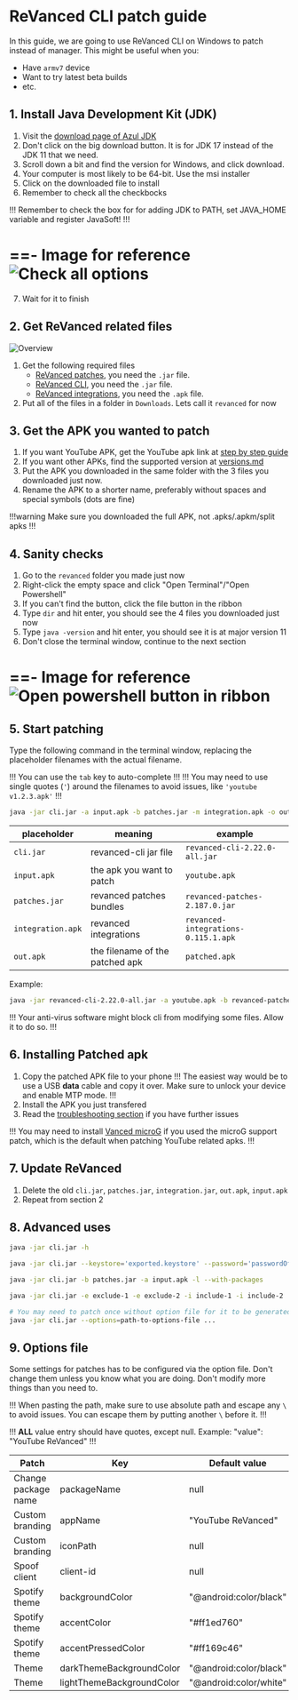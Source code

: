 # ReVanced CLI patch guide

In this guide, we are going to use ReVanced CLI on Windows to patch instead of manager. This might be useful when you:

- Have `armv7` device
- Want to try latest beta builds
- etc.

## 1. Install Java Development Kit (JDK)

1. Visit the [download page of Azul JDK](https://www.azul.com/downloads/?version=java-11-lts&package=jdk#zulu)
2. Don't click on the big download button. It is for JDK 17 instead of the JDK 11 that we need.
3. Scroll down a bit and find the version for Windows, and click download. 
4. Your computer is most likely to be 64-bit. Use the msi installer
5. Click on the downloaded file to install
6. Remember to check all the checkbocks

!!!
Remember to check the box for for adding JDK to PATH, set JAVA_HOME variable and register JavaSoft!
!!!

==- Image for reference
![Check all options](https://raw.githubusercontent.com/SodaWithoutSparkles/revanced-troubleshooting-guide/main/screenshots/502-jdk_install.png)
===

7. Wait for it to finish

## 2. Get ReVanced related files

![Overview](https://raw.githubusercontent.com/SodaWithoutSparkles/revanced-troubleshooting-guide/main/screenshots/501-cli-patch-embed.jpg)

1. Get the following required files
    - [ReVanced patches](https://github.com/ReVanced/revanced-patches/releases/latest), you need the `.jar` file.
    - [ReVanced CLI](https://github.com/revanced/revanced-cli/releases/latest), you need the `.jar` file.
    - [ReVanced integrations](https://github.com/revanced/revanced-integrations/releases/latest), you need the `.apk` file.
2. Put all of the files in a folder in `Downloads`. Lets call it `revanced` for now

## 3. Get the APK you wanted to patch

1. If you want YouTube APK, get the YouTube apk link at [step by step guide](https://sodawithoutsparkles.github.io/revanced-troubleshooting-guide/step-by-step/03-get-files/)
2. If you want other APKs, find the supported version at [versions.md](https://sodawithoutsparkles.github.io/revanced-troubleshooting-guide/05-versions/)
3. Put the APK you downloaded in the same folder with the 3 files you downloaded just now.
4. Rename the APK to a shorter name, preferably without spaces and special symbols (dots are fine)

!!!warning
Make sure you downloaded the full APK, not .apks/.apkm/split apks
!!!

## 4. Sanity checks

1. Go to the `revanced` folder you made just now
2. Right-click the empty space and click "Open Terminal"/"Open Powershell"
3. If you can't find the button, click the file button in the ribbon
4. Type `dir` and hit enter, you should see the 4 files you downloaded just now
5. Type `java -version` and hit enter, you should see it is at major version 11
6. Don't close the terminal window, continue to the next section

==- Image for reference
![Open powershell button in ribbon](https://raw.githubusercontent.com/SodaWithoutSparkles/revanced-troubleshooting-guide/main/screenshots/500-open_pwsh.gif)
===

## 5. Start patching
Type the following command in the terminal window, replacing the placeholder filenames with the actual filename. 

!!!
You can use the `tab` key to auto-complete
!!!
!!!
You may need to use single quotes (`'`) around the filenames to avoid issues, like `'youtube v1.2.3.apk'`
!!! 

```bash
java -jar cli.jar -a input.apk -b patches.jar -m integration.apk -o out.apk
```

| placeholder | meaning | example |
|---|---|---|
| `cli.jar` | revanced-cli jar file | `revanced-cli-2.22.0-all.jar` |
| `input.apk` | the apk you want to patch | `youtube.apk` |
| `patches.jar` | revanced patches bundles | `revanced-patches-2.187.0.jar` |
| `integration.apk` | revanced integrations | `revanced-integrations-0.115.1.apk`|
| `out.apk` | the filename of the patched apk | `patched.apk` |

Example: 

```bash
java -jar revanced-cli-2.22.0-all.jar -a youtube.apk -b revanced-patches-2.187.0.jar -m revanced-integrations-0.115.1.apk -o patched.apk
```

!!!
Your anti-virus software might block cli from modifying some files. Allow it to do so.
!!!

## 6. Installing Patched apk

1. Copy the patched APK file to your phone
!!!
The easiest way would be to use a USB **data** cable and copy it over. Make sure to unlock your device and enable MTP mode.
!!!
2. Install the APK you just transfered
3. Read the [troubleshooting section](/troubleshoot/00-trouble-shooting.md) if you have further issues

!!!
You may need to install [Vanced microG]((https://github.com/TeamVanced/VancedMicroG/releases/tag/v0.2.24.220220-220220001)) if you used the microG support patch, which is the default when patching YouTube related apks.
!!!

## 7. Update ReVanced

1. Delete the old `cli.jar`, `patches.jar`, `integration.jar`, `out.apk`, `input.apk`
2. Repeat from section 2

## 8. Advanced uses


```bash Read the help page for revanced-cli
java -jar cli.jar -h
```

```bash Specify keystore file and password
java -jar cli.jar --keystore='exported.keystore' --password='passwordOfKeystore' -a input.apk ...
```


```bash List patches available
java -jar cli.jar -b patches.jar -a input.apk -l --with-packages
```


```bash Include / Exclude patches
java -jar cli.jar -e exclude-1 -e exclude-2 -i include-1 -i include-2 ...
```

```bash Use Options file
# You may need to patch once without option file for it to be generated
java -jar cli.jar --options=path-to-options-file ...
```

## 9. Options file

Some settings for patches has to be configured via the option file. Don't change them unless you know what you are doing. Don't modify more things than you need to. 

!!!
When pasting the path, make sure to use absolute path and escape any `\` to avoid issues. You can escape them by putting another `\` before it.
!!!

!!!
**ALL** value entry should have quotes, except null. Example:
"value": "YouTube ReVanced"
!!!

| Patch | Key | Default value | Type | Example |
| --- | --- | --- | --- | --- |
| Change package name | packageName | null | pkgName | "app.revanced.android.youtubealt" | 
| Custom branding | appName | "YouTube ReVanced" | string | "new app name" | 
| Custom branding | iconPath | null | path | "C:\\Users\\test\\Desktop\\icon.png" | 
| Spoof client | client-id | null | string | "ABCDEF" |
| Spotify theme | backgroundColor | "@android:color/black" | string | "@android:color/black" |
| Spotify theme | accentColor | "#ff1ed760" | AARRGGBB color code | "#ff1ed761" |
| Spotify theme | accentPressedColor | "#ff169c46" | AARRGGBB color code | "#ff169c47" |
| Theme | darkThemeBackgroundColor | "@android:color/black" | string | "@android:color/black" | 
| Theme | lightThemeBackgroundColor | "@android:color/white" | string | "@android:color/white" | 
